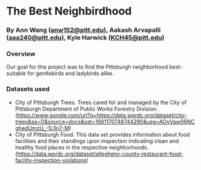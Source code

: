 # The Best Neighbirdhood
### By Ann Wang (anw152@pitt.edu), Aakash Arvapalli (aaa240@pitt.edu), Kyle Harwick (KCH45@pitt.edu)
### Overview 
Our goal for this project was to find the Pittsburgh neighborhood best-suitable for gentlebirds and ladybirds alike. 
### Datasets used
- City of Pittsburgh Trees. Trees cared for and managed by the City of Pittsburgh Department of Public Works Forestry Division. (https://www.google.com/url?q=https://data.wprdc.org/dataset/city-trees&sa=D&source=docs&ust=1681170748744290&usg=AOvVaw06NCghedUmzU_-1LIln7-M)
- City of Pittsburgh Food. This data set provides information about food facilities and their standings upon inspection indicating clean and healthy food places in the respective neighborhoods. (https://data.wprdc.org/dataset/allegheny-county-restaurant-food-facility-inspection-violations)

